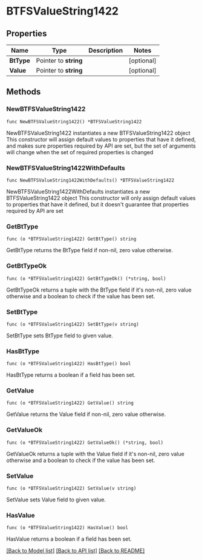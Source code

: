 # BTFSValueString1422

## Properties

Name | Type | Description | Notes
------------ | ------------- | ------------- | -------------
**BtType** | Pointer to **string** |  | [optional] 
**Value** | Pointer to **string** |  | [optional] 

## Methods

### NewBTFSValueString1422

`func NewBTFSValueString1422() *BTFSValueString1422`

NewBTFSValueString1422 instantiates a new BTFSValueString1422 object
This constructor will assign default values to properties that have it defined,
and makes sure properties required by API are set, but the set of arguments
will change when the set of required properties is changed

### NewBTFSValueString1422WithDefaults

`func NewBTFSValueString1422WithDefaults() *BTFSValueString1422`

NewBTFSValueString1422WithDefaults instantiates a new BTFSValueString1422 object
This constructor will only assign default values to properties that have it defined,
but it doesn't guarantee that properties required by API are set

### GetBtType

`func (o *BTFSValueString1422) GetBtType() string`

GetBtType returns the BtType field if non-nil, zero value otherwise.

### GetBtTypeOk

`func (o *BTFSValueString1422) GetBtTypeOk() (*string, bool)`

GetBtTypeOk returns a tuple with the BtType field if it's non-nil, zero value otherwise
and a boolean to check if the value has been set.

### SetBtType

`func (o *BTFSValueString1422) SetBtType(v string)`

SetBtType sets BtType field to given value.

### HasBtType

`func (o *BTFSValueString1422) HasBtType() bool`

HasBtType returns a boolean if a field has been set.

### GetValue

`func (o *BTFSValueString1422) GetValue() string`

GetValue returns the Value field if non-nil, zero value otherwise.

### GetValueOk

`func (o *BTFSValueString1422) GetValueOk() (*string, bool)`

GetValueOk returns a tuple with the Value field if it's non-nil, zero value otherwise
and a boolean to check if the value has been set.

### SetValue

`func (o *BTFSValueString1422) SetValue(v string)`

SetValue sets Value field to given value.

### HasValue

`func (o *BTFSValueString1422) HasValue() bool`

HasValue returns a boolean if a field has been set.


[[Back to Model list]](../README.md#documentation-for-models) [[Back to API list]](../README.md#documentation-for-api-endpoints) [[Back to README]](../README.md)


